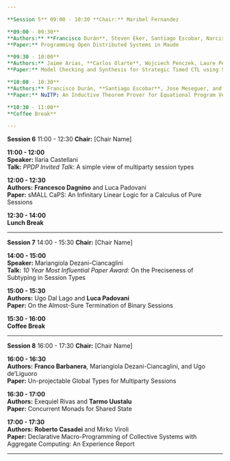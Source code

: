 ```yaml
---

**Session 5** 09:00 - 10:30 **Chair:** Maribel Fernandez

**09:00 - 09:30**  
**Authors:** **Francisco Durán**, Steven Eker, Santiago Escobar, Narciso Marti-Oliet, Jose Meseguer, Rubén Rubio, and Carolyn Talcott  
**Paper:** Programming Open Distributed Systems in Maude

**09:30 - 10:00**  
**Authors:** Jaime Arias, **Carlos Olarte**, Wojciech Penczek, Laure Petrucci, and Teofil Sidoruk  
**Paper:** Model Checking and Synthesis for Strategic Timed CTL using Strategies in Rewriting Logic

**10:00 - 10:30**  
**Authors:** Francisco Durán, **Santiago Escobar**, Jose Meseguer, and Julia Sapiña  
**Paper:** NuITP: An Inductive Theorem Prover for Equational Program Verification

**10:30 - 11:00**  
**Coffee Break**

---
```


**Session 6** 11:00 - 12:30 **Chair:** [Chair Name]  

**11:00 - 12:00**  
**Speaker:** Ilaria Castellani  
**Talk:** _PPDP Invited Talk_: A simple view of multiparty session types

**12:00 - 12:30**  
**Authors:** **Francesco Dagnino** and Luca Padovani  
**Paper:** sMALL CaPS: An Infinitary Linear Logic for a Calculus of Pure Sessions

**12:30 - 14:00**  
**Lunch Break**

---

**Session 7** 14:00 - 15:30 **Chair:** [Chair Name]  

**14:00 - 15:00**  
**Speaker:** Mariangiola Dezani-Ciancaglini  
**Talk:** _10 Year Most Influential Paper Award_: On the Preciseness of Subtyping in Session Types

**15:00 - 15:30**  
**Authors:** Ugo Dal Lago and **Luca Padovani**  
**Paper:** On the Almost-Sure Termination of Binary Sessions

**15:30 - 16:00**  
**Coffee Break**

---

**Session 8** 16:00 - 17:30 **Chair:** [Chair Name]  

**16:00 - 16:30**  
**Authors:** **Franco Barbanera**, Mariangiola Dezani-Ciancaglini, and Ugo de’Liguoro  
**Paper:** Un-projectable Global Types for Multiparty Sessions

**16:30 - 17:00**  
**Authors:** Exequiel Rivas and **Tarmo Uustalu**  
**Paper:** Concurrent Monads for Shared State

**17:00 - 17:30**  
**Authors:** **Roberto Casadei** and Mirko Viroli  
**Paper:** Declarative Macro-Programming of Collective Systems with Aggregate Computing: An Experience Report

---
